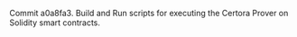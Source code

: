 Commit a0a8fa3.                    Build and Run scripts for executing the Certora Prover on Solidity smart contracts.